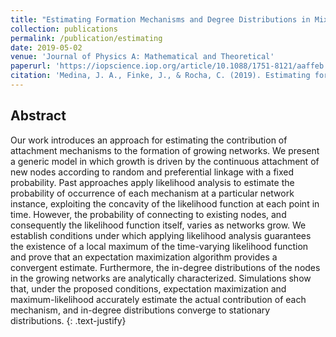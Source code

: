 ```yaml
---
title: "Estimating Formation Mechanisms and Degree Distributions in Mixed Attachment Networks"
collection: publications
permalink: /publication/estimating
date: 2019-05-02
venue: 'Journal of Physics A: Mathematical and Theoretical'
paperurl: 'https://iopscience.iop.org/article/10.1088/1751-8121/aaffeb'
citation: 'Medina, J. A., Finke, J., & Rocha, C. (2019). Estimating formation mechanisms and degree distributions in mixed attachment networks. Journal of Physics A: Mathematical and Theoretical, 52(9), 095001.'
---
```



## Abstract
Our work introduces an approach for estimating the contribution of attachment mechanisms to the formation of growing networks. We present a generic model in which growth is driven by the continuous attachment of new nodes according to random and preferential linkage with a fixed probability. Past approaches apply likelihood analysis to estimate the probability of occurrence of each mechanism at a particular network instance, exploiting the concavity of the likelihood function at each point in time. However, the probability of connecting to existing nodes, and consequently the likelihood function itself, varies as networks grow. We establish conditions under which applying likelihood analysis guarantees the existence of a local maximum of the time-varying likelihood function and prove that an expectation maximization algorithm provides a convergent estimate. Furthermore, the in-degree distributions of the nodes in the growing networks are analytically characterized. Simulations show that, under the proposed conditions, expectation maximization and maximum-likelihood accurately estimate the actual contribution of each mechanism, and in-degree distributions converge to stationary distributions.
{: .text-justify}
